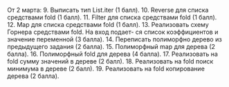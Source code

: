 От 2 марта:
9. Выписать тип List.iter (1 балл).
10. Reverse для списка средствами fold (1 балл).
11. Filter для списка средствами fold (1 балл).
12. Map для списка средствами fold (1 балл).
13. Реализовать схему Горнера средствами fold. На вход подает- ся список коэффициентов и значение переменной (3 балла).
14. Переписать полиморфно дерево из предыдущего задания (2 балла).
15. Полиморфный map для дерева (2 балла).
16. Полиморфный fold для дерева (4 балла).
17. Реализовать на fold сумму значений в дереве (2 балл).
18. Реализовать на fold поиск минимума в дереве (2 балл).
19. Реализовать на fold копирование дерева (2 балла).

